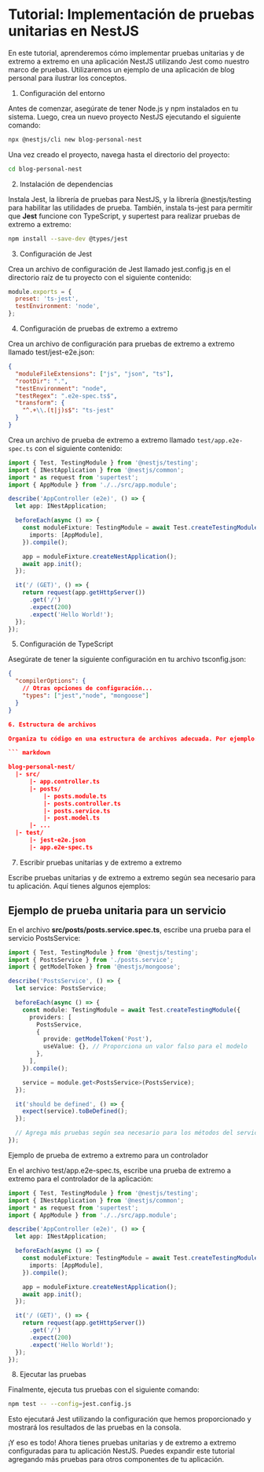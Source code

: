 # Tutorial: Implementación de pruebas unitarias en NestJS

En este tutorial, aprenderemos cómo implementar pruebas unitarias y de extremo a extremo en una aplicación NestJS utilizando Jest como nuestro marco de pruebas. Utilizaremos un ejemplo de una aplicación de blog personal para ilustrar los conceptos.

1. Configuración del entorno

Antes de comenzar, asegúrate de tener Node.js y npm instalados en tu sistema. Luego, crea un nuevo proyecto NestJS ejecutando el siguiente comando:

``` bash
npx @nestjs/cli new blog-personal-nest
```
Una vez creado el proyecto, navega hasta el directorio del proyecto:

``` bash
cd blog-personal-nest
```
2. Instalación de dependencias

Instala Jest, la librería de pruebas para NestJS, y la librería @nestjs/testing para habilitar las utilidades de prueba. También, instala ts-jest para permitir que **Jest** funcione con TypeScript, y supertest para realizar pruebas de extremo a extremo:

``` bash
npm install --save-dev @types/jest
```
3. Configuración de Jest

Crea un archivo de configuración de Jest llamado jest.config.js en el directorio raíz de tu proyecto con el siguiente contenido:

``` js
module.exports = {
  preset: 'ts-jest',
  testEnvironment: 'node',
};
```
4. Configuración de pruebas de extremo a extremo

Crea un archivo de configuración para pruebas de extremo a extremo llamado test/jest-e2e.json:

``` json
{
  "moduleFileExtensions": ["js", "json", "ts"],
  "rootDir": ".",
  "testEnvironment": "node",
  "testRegex": ".e2e-spec.ts$",
  "transform": {
    "^.+\\.(t|j)s$": "ts-jest"
  }
}
```
Crea un archivo de prueba de extremo a extremo llamado `test/app.e2e-spec.ts` con el siguiente contenido:

``` typescript
import { Test, TestingModule } from '@nestjs/testing';
import { INestApplication } from '@nestjs/common';
import * as request from 'supertest';
import { AppModule } from './../src/app.module';

describe('AppController (e2e)', () => {
  let app: INestApplication;

  beforeEach(async () => {
    const moduleFixture: TestingModule = await Test.createTestingModule({
      imports: [AppModule],
    }).compile();

    app = moduleFixture.createNestApplication();
    await app.init();
  });

  it('/ (GET)', () => {
    return request(app.getHttpServer())
      .get('/')
      .expect(200)
      .expect('Hello World!');
  });
});
```
5. Configuración de TypeScript

Asegúrate de tener la siguiente configuración en tu archivo tsconfig.json:

``` json
{
  "compilerOptions": {
    // Otras opciones de configuración...
    "types": ["jest","node", "mongoose"]
  }
}

6. Estructura de archivos

Organiza tu código en una estructura de archivos adecuada. Por ejemplo:

``` markdown

blog-personal-nest/
  |- src/
      |- app.controller.ts
      |- posts/
          |- posts.module.ts
          |- posts.controller.ts
          |- posts.service.ts
          |- post.model.ts
      |- ...
  |- test/
      |- jest-e2e.json
      |- app.e2e-spec.ts
```
7. Escribir pruebas unitarias y de extremo a extremo

Escribe pruebas unitarias y de extremo a extremo según sea necesario para tu aplicación. Aquí tienes algunos ejemplos:

## Ejemplo de prueba unitaria para un servicio

En el archivo **src/posts/posts.service.spec.ts**, escribe una prueba para el servicio PostsService:

``` typescript
import { Test, TestingModule } from '@nestjs/testing';
import { PostsService } from './posts.service';
import { getModelToken } from '@nestjs/mongoose';

describe('PostsService', () => {
  let service: PostsService;

  beforeEach(async () => {
    const module: TestingModule = await Test.createTestingModule({
      providers: [
        PostsService,
        {
          provide: getModelToken('Post'),
          useValue: {}, // Proporciona un valor falso para el modelo
        },
      ],
    }).compile();

    service = module.get<PostsService>(PostsService);
  });

  it('should be defined', () => {
    expect(service).toBeDefined();
  });

  // Agrega más pruebas según sea necesario para los métodos del servicio
});
```

Ejemplo de prueba de extremo a extremo para un controlador

En el archivo test/app.e2e-spec.ts, escribe una prueba de extremo a extremo para el controlador de la aplicación:

``` typescript
import { Test, TestingModule } from '@nestjs/testing';
import { INestApplication } from '@nestjs/common';
import * as request from 'supertest';
import { AppModule } from './../src/app.module';

describe('AppController (e2e)', () => {
  let app: INestApplication;

  beforeEach(async () => {
    const moduleFixture: TestingModule = await Test.createTestingModule({
      imports: [AppModule],
    }).compile();

    app = moduleFixture.createNestApplication();
    await app.init();
  });

  it('/ (GET)', () => {
    return request(app.getHttpServer())
      .get('/')
      .expect(200)
      .expect('Hello World!');
  });
});
```
8. Ejecutar las pruebas

Finalmente, ejecuta tus pruebas con el siguiente comando:

``` bash
npm test -- --config=jest.config.js
```
Esto ejecutará Jest utilizando la configuración que hemos proporcionado y mostrará los resultados de las pruebas en la consola.

¡Y eso es todo! Ahora tienes pruebas unitarias y de extremo a extremo configuradas para tu aplicación NestJS. Puedes expandir este tutorial agregando más pruebas para otros componentes de tu aplicación.
